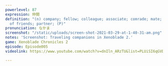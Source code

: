 ```yaml
---
powerlevel: 87
expression: 仲間
definition: "(n) company; fellow; colleague; associate; comrade; mate; group; circle
  of friends; partner; (P)"
pronunciation: なかま
screenshot: "/static/uploads/screen-shot-2021-03-29-at-1-40-31-am.png"
notes: 'Screenshot: Traveling companions in Xenoblade 2.'
game: Xenoblade Chronicles 2
episode: Episode005
videolink: https://www.youtube.com/watch?v=dnIln_ARzTU&list=PLUiSI6qGVDKsXmMW0GnjV--kUTLhsKN-K&index=7

---
```

